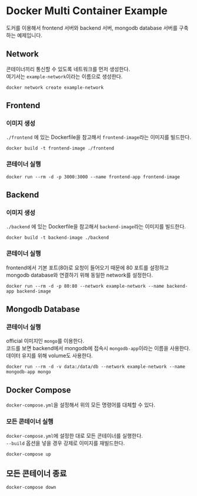 # Docker Multi Container Example

도커를 이용해서 frontend 서버와 backend 서버, mongodb database 서버를 구축하는 예제입니다.

## Network

콘테이너끼리 통신할 수 있도록 네트워크를 먼저 생성한다.\
여기서는 `example-network`이라는 이름으로 생성한다.

```
docker network create example-network
```

## Frontend

### 이미지 생성

`./frontend` 에 있는 Dockerfile을 참고해서 `frontend-image`라는 이미지를 빌드한다.

```
docker build -t frontend-image ./frontend
```

### 콘테이너 실행

```
docker run --rm -d -p 3000:3000 --name frontend-app frontend-image
```

## Backend

### 이미지 생성

`./backend` 에 있는 Dockerfile을 참고해서 `backend-image`라는 이미지를 빌드한다.

```
docker build -t backend-image ./backend
```

### 콘테이너 실행

frontend에서 기본 포트(80)로 요청이 들어오기 때문에 80 포트를 설정하고\
mongodb database와 연결하기 위해 동일한 network를 설정한다.

```
docker run --rm -d -p 80:80 --network example-network --name backend-app backend-image
```

## Mongodb Database

### 콘테이너 실행

official 이미지인 `mongo`를 이용한다.\
코드를 보면 backend에서 mongodb에 접속시 `mongodb-app`이라는 이름을 사용한다.\
데이터 유지를 위해 volume도 사용한다.

```
docker run --rm -d -v data:/data/db --network example-network --name mongodb-app mongo
```

## Docker Compose

`docker-compose.yml`을 설정해서 위의 모든 명령어를 대체할 수 있다.

### 모든 콘테이너 실행

`docker-compose.yml`에 설정한 대로 모든 콘테이너를 실행한다.\
`--build` 옵션을 넣을 경우 강제로 이미지를 재빌드한다.

```
docker-compose up
```

## 모든 콘테이너 종료

```
docker-compose down
```
